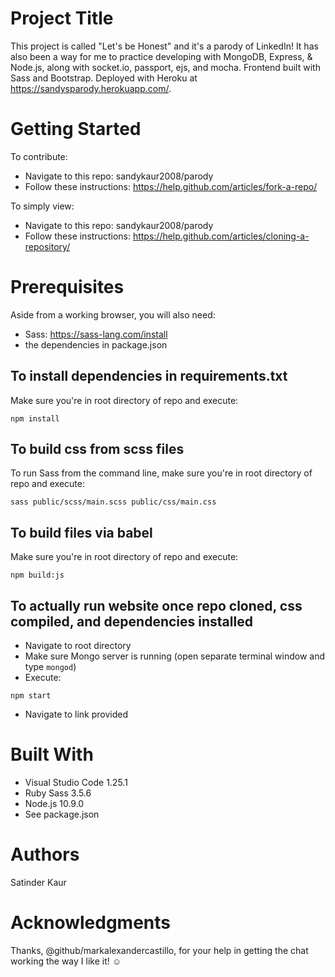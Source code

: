 # Project Title
This project is called "Let's be Honest" and it's a parody of LinkedIn! It has also been a way for me to practice developing with MongoDB, Express, & Node.js, along with socket.io, passport, ejs, and mocha. Frontend built with Sass and Bootstrap. Deployed with Heroku at https://sandysparody.herokuapp.com/.

# Getting Started
To contribute:
- Navigate to this repo: sandykaur2008/parody
- Follow these instructions: https://help.github.com/articles/fork-a-repo/

To simply view: 
- Navigate to this repo: sandykaur2008/parody
- Follow these instructions: https://help.github.com/articles/cloning-a-repository/

# Prerequisites
Aside from a working browser, you will also need:

- Sass: https://sass-lang.com/install 
- the dependencies in package.json

## To install dependencies in requirements.txt
Make sure you're in root directory of repo and execute:

```npm install```

## To build css from scss files
To run Sass from the command line, make sure you're in root directory of repo and execute:

```sass public/scss/main.scss public/css/main.css```

## To build files via babel
Make sure you're in root directory of repo and execute:

```npm build:js ```

## To actually run website once repo cloned, css compiled, and dependencies installed
- Navigate to root directory
- Make sure Mongo server is running (open separate terminal window and type ``` mongod ```)
- Execute: 

```npm start```

- Navigate to link provided 

# Built With
- Visual Studio Code 1.25.1
- Ruby Sass 3.5.6 
- Node.js 10.9.0
- See package.json

# Authors
Satinder Kaur 

# Acknowledgments
Thanks, @github/markalexandercastillo, for your help in getting the chat working the way I like it!
:relaxed: 

